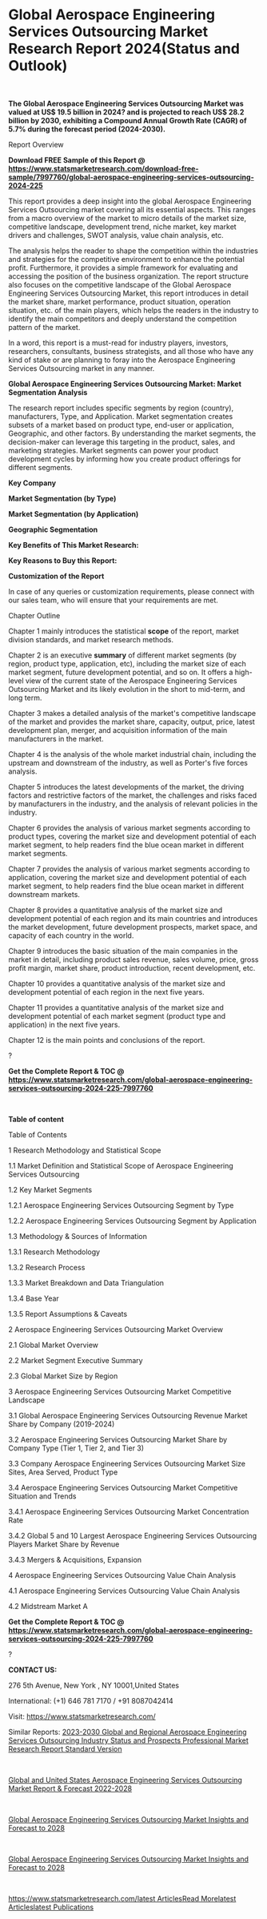<h1>Global Aerospace Engineering Services Outsourcing Market Research Report 2024(Status and Outlook)</h1><br/><p>
 
 <style type="text/css"><!--td {border: 1px solid #cccccc;}br {mso-data-placement:same-cell;}-->
 
 </style>
 
 </p>
 
 
 
 <p><strong>The Global Aerospace Engineering Services Outsourcing Market was valued at US$ 19.5 billion in 2024? and is projected to reach US$ 28.2 billion by 2030, exhibiting a Compound Annual Growth Rate (<strong>CAGR</strong>) of 5.7% during the forecast period (2024-2030).</strong></p>
 
 
 
 <p>Report Overview</p>
 
 
 
 <p><strong>Download FREE Sample of this Report @ <a href="https://www.statsmarketresearch.com/download-free-sample/7997760/global-aerospace-engineering-services-outsourcing-2024-225">https://www.statsmarketresearch.com/download-free-sample/7997760/global-aerospace-engineering-services-outsourcing-2024-225</a></strong></p>
 
 
 
 <p>This report provides a deep insight into the global Aerospace Engineering Services Outsourcing market covering all its essential aspects. This ranges from a macro overview of the market to micro details of the market size, competitive landscape, development trend, niche market, key market drivers and challenges, SWOT analysis, value chain analysis, etc.</p>
 
 
 
 <p>The analysis helps the reader to shape the competition within the industries and strategies for the competitive environment to enhance the potential profit. Furthermore, it provides a simple framework for evaluating and accessing the position of the business organization. The report structure also focuses on the competitive landscape of the Global Aerospace Engineering Services Outsourcing Market, this report introduces in detail the market share, market performance, product situation, operation situation, etc. of the main players, which helps the readers in the industry to identify the main competitors and deeply understand the competition pattern of the market.</p>
 
 
 
 <p>In a word, this report is a must-read for industry players, investors, researchers, consultants, business strategists, and all those who have any kind of stake or are planning to foray into the Aerospace Engineering Services Outsourcing market in any manner.</p>
 
 
 
 <p><strong>Global Aerospace Engineering Services Outsourcing Market: Market Segmentation Analysis</strong></p>
 
 
 
 <p>The research report includes specific segments by region (country), manufacturers, Type, and Application. Market segmentation creates subsets of a market based on product type, end-user or application, Geographic, and other factors. By understanding the market segments, the decision-maker can leverage this targeting in the product, sales, and marketing strategies. Market segments can power your product development cycles by informing how you create product offerings for different segments.</p>
 
 
 
 <p><strong>Key Company</strong></p>
 
 
 
 <p><strong>Market Segmentation (by Type)</strong></p>
 
 
 
 <p><strong>Market Segmentation (<strong>by Application</strong>)</strong></p>
 
 
 
 <p><strong>Geographic Segmentation</strong></p>
 
 
 
 <p><strong>Key Benefits of This Market Research:</strong></p>
 
 
 
 <p><strong>Key <strong>Reasons to Buy</strong> this Report:</strong></p>
 
 
 
 <p><strong>Customization of the Report</strong></p>
 
 
 
 <p>In case of any queries or customization requirements, please connect with our sales team, who will ensure that your requirements are met.</p>
 
 
 
 <p>Chapter Outline</p>
 
 
 
 <p>Chapter 1 mainly introduces the statistical <strong>scope</strong> of the report, market division standards, and market research methods.</p>
 
 
 
 <p>Chapter 2 is an executive <strong>summary</strong> of different market segments (by region, product type, application, etc), including the market size of each market segment, future development potential, and so on. It offers a high-level view of the current state of the Aerospace Engineering Services Outsourcing Market and its likely evolution in the short to mid-term, and long term.</p>
 
 
 
 <p>Chapter 3 makes a detailed analysis of the market&#39;s competitive landscape of the market and provides the market share, capacity, output, price, latest development plan, merger, and acquisition information of the main manufacturers in the market.</p>
 
 
 
 <p>Chapter 4 is the analysis of the whole market industrial chain, including the upstream and downstream of the industry, as well as Porter&#39;s five forces analysis.</p>
 
 
 
 <p>Chapter 5 introduces the latest developments of the market, the driving factors and restrictive factors of the market, the challenges and risks faced by manufacturers in the industry, and the analysis of relevant policies in the industry.</p>
 
 
 
 <p>Chapter 6 provides the analysis of various market segments according to product types, covering the market size and development potential of each market segment, to help readers find the blue ocean market in different market segments.</p>
 
 
 
 <p>Chapter 7 provides the analysis of various market segments according to application, covering the market size and development potential of each market segment, to help readers find the blue ocean market in different downstream markets.</p>
 
 
 
 <p>Chapter 8 provides a quantitative analysis of the market size and development potential of each region and its main countries and introduces the market development, future development prospects, market space, and capacity of each country in the world.</p>
 
 
 
 <p>Chapter 9 introduces the basic situation of the main companies in the market in detail, including product sales revenue, sales volume, price, gross profit margin, market share, product introduction, recent development, etc.</p>
 
 
 
 <p>Chapter 10 provides a quantitative analysis of the market size and development potential of each region in the next five years.</p>
 
 
 
 <p>Chapter 11 provides a quantitative analysis of the market size and development potential of each market segment (product type and application) in the next five years.</p>
 
 
 
 <p>Chapter 12 is the main points and conclusions of the report.</p>
 
 
 
 <p>? </p>
 
 
 
 <div><b>Get the Complete Report & TOC @ <a href="https://www.statsmarketresearch.com/global-aerospace-engineering-services-outsourcing-2024-225-7997760">https://www.statsmarketresearch.com/global-aerospace-engineering-services-outsourcing-2024-225-7997760</a></b></div>
 
 
 
 <p><br />
 
 <b>Table of content</b></p>
 
 
 
 <p>Table of Contents<br />
 
 1 Research Methodology and Statistical Scope<br />
 
 1.1 Market Definition and Statistical Scope of Aerospace Engineering Services Outsourcing<br />
 
 1.2 Key Market Segments<br />
 
 1.2.1 Aerospace Engineering Services Outsourcing Segment by Type<br />
 
 1.2.2 Aerospace Engineering Services Outsourcing Segment by Application<br />
 
 1.3 Methodology & Sources of Information<br />
 
 1.3.1 Research Methodology<br />
 
 1.3.2 Research Process<br />
 
 1.3.3 Market Breakdown and Data Triangulation<br />
 
 1.3.4 Base Year<br />
 
 1.3.5 Report Assumptions & Caveats<br />
 
 2 Aerospace Engineering Services Outsourcing Market Overview<br />
 
 2.1 Global Market Overview<br />
 
 2.2 Market Segment Executive Summary<br />
 
 2.3 Global Market Size by Region<br />
 
 3 Aerospace Engineering Services Outsourcing Market Competitive Landscape<br />
 
 3.1 Global Aerospace Engineering Services Outsourcing Revenue Market Share by Company (2019-2024)<br />
 
 3.2 Aerospace Engineering Services Outsourcing Market Share by Company Type (Tier 1, Tier 2, and Tier 3)<br />
 
 3.3 Company Aerospace Engineering Services Outsourcing Market Size Sites, Area Served, Product Type<br />
 
 3.4 Aerospace Engineering Services Outsourcing Market Competitive Situation and Trends<br />
 
 3.4.1 Aerospace Engineering Services Outsourcing Market Concentration Rate<br />
 
 3.4.2 Global 5 and 10 Largest Aerospace Engineering Services Outsourcing Players Market Share by Revenue<br />
 
 3.4.3 Mergers & Acquisitions, Expansion<br />
 
 4 Aerospace Engineering Services Outsourcing Value Chain Analysis<br />
 
 4.1 Aerospace Engineering Services Outsourcing Value Chain Analysis<br />
 
 4.2 Midstream Market A</p>
 
 
 
 <div><b>Get the Complete Report & TOC @ <a href="https://www.statsmarketresearch.com/global-aerospace-engineering-services-outsourcing-2024-225-7997760">https://www.statsmarketresearch.com/global-aerospace-engineering-services-outsourcing-2024-225-7997760</a></b></div>
 
 
 
 <p>? </p>
 
 
 
 <p><b>CONTACT US:</b><br />
 
 276 5th Avenue, New York , NY 10001,United States<br />
 
 International: (+1) 646 781 7170 / +91 8087042414<br />
 
 Visit: <a href="https://www.statsmarketresearch.com/">https://www.statsmarketresearch.com/</a><br />
 
 Similar Reports: <a href="https://www.statsmarketresearch.com/global-aerospace-engineering-services-outsourcing-2024-225-7997760">2023-2030 Global and Regional Aerospace Engineering Services Outsourcing Industry Status and Prospects Professional Market Research Report Standard Version</a><br />
 
 <br />
 
 <a href="https://www.statsmarketresearch.com/global-aerospace-engineering-services-outsourcing-2024-225-7997760">Global and United States Aerospace Engineering Services Outsourcing Market Report & Forecast 2022-2028</a><br />
 
 <br />
 
 <a href="https://www.statsmarketresearch.com/global-aerospace-engineering-services-outsourcing-2024-225-7997760">Global Aerospace Engineering Services Outsourcing Market Insights and Forecast to 2028</a><br />
 
 <br />
 
 <a href="https://www.statsmarketresearch.com/global-aerospace-engineering-services-outsourcing-2024-225-7997760">Global Aerospace Engineering Services Outsourcing Market Insights and Forecast to 2028</a><br />
 
 <br />
 
 <a href="https://gyeongbokgung.com">https://www.statsmarketresearch.com/</a><a href="https://hallyeomaritime.com">latest Articles</a><a href="https://jingwansa.com">Read More</a><a href="https://nguoiviet.jp/">latest Articles</a><a href="https://www.intelmarketresearch.com/">latest Publications</a></p>